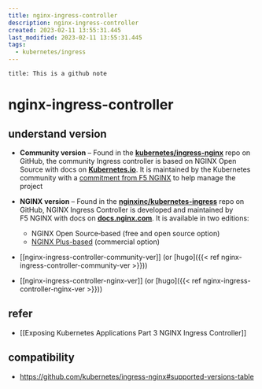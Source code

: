 ```yaml
---
title: nginx-ingress-controller
description: nginx-ingress-controller
created: 2023-02-11 13:55:31.445
last_modified: 2023-02-11 13:55:31.445
tags:
  - kubernetes/ingress
---
```


```ad-attention
title: This is a github note
```

# nginx-ingress-controller

## understand version

-   **Community version** – Found in the [**kubernetes/ingress-nginx**](https://github.com/kubernetes/ingress-nginx) repo on GitHub, the community Ingress controller is based on NGINX Open Source with docs on [**Kubernetes.io**](https://kubernetes.github.io/ingress-nginx/). It is maintained by the Kubernetes community with a [commitment from F5 NGINX](https://www.nginx.com/blog/nginx-sprint-2-0-clear-vision-fresh-code-new-commitments-to-open-source/#resources-for-kubernetes) to help manage the project

-   **NGINX version** – Found in the [**nginxinc/kubernetes-ingress**](https://github.com/nginxinc/kubernetes-ingress) repo on GitHub, NGINX Ingress Controller is developed and maintained by F5 NGINX with docs on [**docs.nginx.com**](https://docs.nginx.com/nginx-ingress-controller/). It is available in two editions:
    -   NGINX Open Source‑based (free and open source option)
    -   [NGINX Plus-based](https://www.nginx.com/products/nginx-ingress-controller/) (commercial option)

- [[nginx-ingress-controller-community-ver]] (or [hugo]({{< ref nginx-ingress-controller-community-ver >}}))
- [[nginx-ingress-controller-nginx-ver]] (or [hugo]({{< ref nginx-ingress-controller-nginx-ver >}}))

## refer

- [[Exposing Kubernetes Applications Part 3 NGINX Ingress Controller]] 

## compatibility

- https://github.com/kubernetes/ingress-nginx#supported-versions-table


